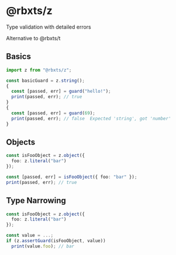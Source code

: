 # @rbxts/z

Type validation with detailed errors

Alternative to @rbxts/t

## Basics

```ts
import z from "@rbxts/z";

const basicGuard = z.string();
{
  const [passed, err] = guard("hello!");
  print(passed, err); // true
}
{
  const [passed, err] = guard(69);
  print(passed, err); // false  Expected 'string', got 'number'
}
```

## Objects

```ts
const isFooObject = z.object({
  foo: z.literal("bar")
});

const [passed, err] = isFooObject({ foo: "bar" });
print(passed, err); // true
```

## Type Narrowing

```ts
const isFooObject = z.object({
  foo: z.literal("bar")
});

const value = ...;
if (z.assertGuard(isFooObject, value))
  print(value.foo); // bar
```
